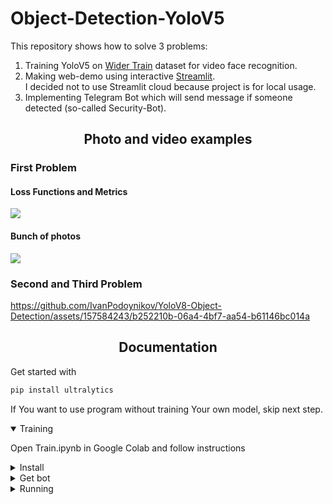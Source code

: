 # Object-Detection-YoloV5
This repository shows how to solve 3 problems:  
1. Training YoloV5 on <a href="http://shuoyang1213.me/WIDERFACE/">Wider Train</a> dataset for video face recognition.
2. Making web-demo using interactive <a href="https://streamlit.io">Streamlit</a>.  
   I decided not to use Streamlit cloud because project is for local usage.
3. Implementing Telegram Bot which will send message if someone detected (so-called Security-Bot).
## <div align="center">Photo and video examples</div>
###  First Problem

#### Loss Functions and Metrics
<img src="https://github.com/IvanPodoynikov/YoloV8-Object-Detection/assets/157584243/7cfe86c6-fd27-4d1c-a836-2d5990f08839" >

#### Bunch of photos
<img src="https://github.com/IvanPodoynikov/YoloV8-Object-Detection/assets/157584243/77d4a598-a9c3-4938-97ae-9f719589d35f" >

### Second and Third Problem
https://github.com/IvanPodoynikov/YoloV8-Object-Detection/assets/157584243/b252210b-06a4-4bf7-aa54-b61146bc014a

## <div align="center">Documentation</div>
Get started with
```bash
pip install ultralytics
```

If You want to use program without training Your own model, skip next step.

<details open>
<summary>Training</summary>
   
Open Train.ipynb in Google Colab and follow instructions
   
</details>

<details>
<summary>Install</summary>
   
Clone repo and install requirements
```bash
git clone https://github.com/IvanPodoynikov/YoloV8-Object-Detection  # clone
cd YoloV8-Object-Detection
pip install -r requirements.txt  # install
```
</details>

<details>
<summary>Get bot</summary>

- Open <a href = "https://telegram.me/BotFather">Bot Father</a> in Telegram and type "/newbot"

- Choose name for Your bot and username, You should get something like this. You need API key from here.  
![Bot](https://github.com/IvanPodoynikov/YoloV8-Object-Detection/assets/157584243/6e65f23f-a421-4f1c-84e0-c4fa5b3e71de)

- Open <a href = "https://t.me/RawDataBot">RawDataBot</a> in Telegram and type: "/start". 
You will get json file, You need message -> chat -> id.

- Create .env file in project's root directory and put this code with Your key, chat_id, path (There you should write path to Your weights, if You trained Yolo) here
```python
API_KEY = PASTE/YOUR/API_KEY/HERE
CHAT_ID = PASTE/YOUR/CHAT_ID/HERE
_PATH_ = PASTE/YOUR/PATH/TO/Yolov8.pt # it is in the cloned directory ./weights/Yolov8.pt
```
or copy that in the terminal
```bash
echo -e "API_KEY = PASTE/YOUR/API_KEY/FROM/BOT_FATHER/HERE\nCHAT_ID = PASTE/YOUR/CHAT_ID/FROM/BOTRAW/HERE\n_PATH_ = PASTE/YOUR/PATH/TO/Yolov8.pt/HERE" > .env
```
</details>

<details>
<summary>Running</summary>

Run it with Streamlit and open <a href = "http://localhost:8501/">http://localhost:8501/</a>.
```bash
streamlit run ./Streamlit.py
```









